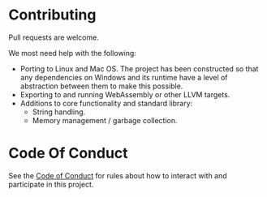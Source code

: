 # Contributing

Pull requests are welcome.

We most need help with the following:

* Porting to Linux and Mac OS. The project has been constructed so that any dependencies on Windows and its runtime have a level of abstraction between them to make this possible.
* Exporting to and running WebAssembly or other LLVM targets.
* Additions to core functionality and standard library:
  * String handling.
  * Memory management / garbage collection.

# Code Of Conduct

See the [Code of Conduct](code-of-conduct.md) for rules about how to interact with and participate in this project.
